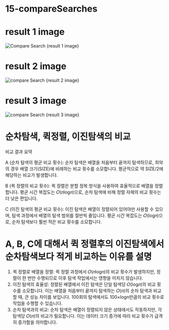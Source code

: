 # 15-compareSearches
# result 1 image
![Compare Search {result 1 image}](https://github.com/user-attachments/assets/7db004cc-a68a-48ca-b976-6c482c7a4b99)
# result 2 image
![compare Search {result 2 image}](https://github.com/user-attachments/assets/9229c499-1fa7-4b78-a938-f9b9fcd31488)
# result 3 image
![compare Search {result 3 image}](https://github.com/user-attachments/assets/f3b1a2a7-1123-4f74-9a9d-bde30f38cd77)

# 순차탐색, 퀵정렬, 이진탐색의 비교
비교 결과 요약

A (순차 탐색의 평균 비교 횟수):
순차 탐색은 배열을 처음부터 끝까지 탐색하므로, 최악의 경우 배열 크기(SIZE)에 비례하는 비교 횟수를 소모합니다.
평균적으로 약 SIZE/2에 해당하는 비교가 발생합니다.

B (퀵 정렬의 비교 횟수):
퀵 정렬은 분할 정복 방식을 사용하여 효율적으로 배열을 정렬합니다.
평균 시간 복잡도는 𝑂(𝑛log𝑛)으로, 순차 탐색에 비해 정렬 자체의 비교 횟수는 더 낮은 편입니다.

C (이진 탐색의 평균 비교 횟수):
이진 탐색은 배열이 정렬되어 있어야만 사용할 수 있으며, 탐색 과정에서 배열의 탐색 범위를 절반씩 줄입니다.
평균 시간 복잡도는 𝑂(log𝑛)으로, 순차 탐색보다 훨씬 적은 비교 횟수를 소모합니다.

# A, B, C에 대해서 퀵 정렬후의 이진탐색에서 순차탐색보다 적게 비교하는 이유를 설명
1. 퀵 정렬로 배열을 정렬:
퀵 정렬 과정에서 𝑂(𝑛log𝑛)의 비교 횟수가 발생하지만, 정렬이 한 번만 수행되므로 이후 탐색 작업에서는 영향을 미치지 않습니다.
2. 이진 탐색의 효율성:
정렬된 배열에서 이진 탐색은 단일 탐색당 𝑂(log𝑛)의 비교 횟수를 소모합니다. 이는 배열을 처음부터 끝까지 탐색하는 𝑂(𝑛)의 순차 탐색과 비교할 때, 큰 성능 차이를 보입니다.
100회의 탐색에서도 100×logn만큼의 비교 횟수로 작업을 수행할 수 있습니다.
3. 순차 탐색과의 비교:
순차 탐색은 배열이 정렬되지 않은 상태에서도 작동하지만, 각 탐색당 𝑂(𝑛)의 비교가 필요합니다. 이는 데이터 크기 증가에 따라 비교 횟수가 급격히 증가함을 의미합니다.
